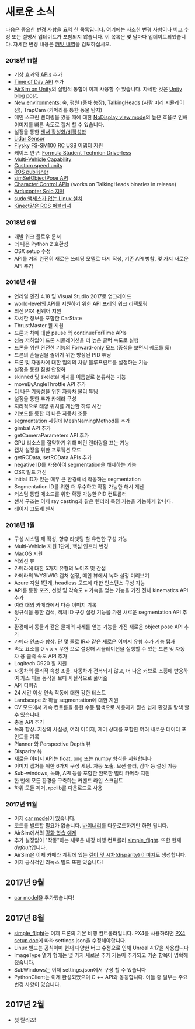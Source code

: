 # 새로운 소식

다음은 중요한 변경 사항을 요약 한 목록입니다. 여기에는 사소한 변경 사항이나 버그 수정 또는 설명서 업데이트가 포함되지 않습니다. 이 목록은 몇 달마다 업데이트되었습니다. 자세한 변경 내용은 [커밋 내역](https://github.com/Microsoft/AirSim/commits/master)을 검토하십시오.

### 2018년 11월
* 기상 효과와 [APIs](docs/apis.md#weather-apis) 추가
* [Time of Day API](docs/apis.md#time-of-day-api) 추가
* [AirSim on Unity](https://github.com/Microsoft/AirSim/tree/master/Unity)의 실험적 통합이 이제 사용할 수 있습니다. 자세한 것은 [Unity blog post](https://blogs.unity3d.com/2018/11/14/airsim-on-unity-experiment-with-autonomous-vehicle-simulation).
* [New environments](https://github.com/Microsoft/AirSim/releases/tag/v1.2.1): 숲, 평원 (풍차 농장), TalkingHeads (사람 머리 시뮬레이션), TrapCam (카메라를 통한 동물 탐지)
* 메인 스크린 렌더링을 껐을 때에 대한 [NoDisplay view mode](https://github.com/Microsoft/AirSim/blob/master/docs/settings.md#viewmode)의 높은 효율로 인해 이미지를 빠른 속도로 캡쳐 할 수 있습니다.
* 설정을 통한 [센서 활성화/비활성화](https://github.com/Microsoft/AirSim/pull/1479)
* [Lidar Sensor](docs/lidar.md)
* [Flysky FS-SM100 RC USB 어댑터 지원](https://github.com/Microsoft/AirSim/commit/474214364676b6631c01b3ed79d00c83ba5bccf5)
* 케이스 연구: [Formula Student Technion Driverless](https://github.com/Microsoft/AirSim/wiki/technion)
* [Multi-Vehicle Capability](docs/multi_vehicle.md)
* [Custom speed units](https://github.com/Microsoft/AirSim/pull/1181)
* [ROS publisher](https://github.com/Microsoft/AirSim/pull/1135)
* [simSetObjectPose API](https://github.com/Microsoft/AirSim/pull/1161)
* [Character Control APIs](https://github.com/Microsoft/AirSim/blob/master/PythonClient/airsim/client.py#L137) (works on TalkingHeads binaries in release)
* [Arducopter Solo 지원](https://github.com/Microsoft/AirSim/pull/1387)
* [sudo 액세스가 없는 Linux 설치](https://github.com/Microsoft/AirSim/pull/1434)
* [Kinect같은 ROS 퍼블리셔](https://github.com/Microsoft/AirSim/pull/1298)


### 2018년 6월
* 개발 워크 플로우 문서
* 더 나은 Python 2 호환성
* OSX setup 수정
* API를 거의 완전히 새로운 쓰레딩 모델로 다시 작성, 기존 API 병합, 몇 가지 새로운 API 추가

### 2018년 4월
* 언리얼 엔진 4.18 및 Visual Studio 2017로 업그레이드
* world-level의 API를 지원하기 위한 API 프레임 워크 리팩토링
* 최신 PX4 펌웨어 지원
* 자세한 정보를 포함한 CarState
* ThrustMaster 휠 지원
* 드론과 차에 대한 pause 와 continueForTime APIs
* 성능 저하없이 드론 시뮬레이션을 더 높은 클럭 속도로 실행
* 드론을 위한 완전한 기능의 Forward-only 모드 (중심을 보면서 궤도를 돎)
* 드론의 흔들림을 줄이기 위한 향상된 PID 튜닝
* 드론 및 자동차에 대한 임의의 차량 블루프린트를 설정하는 기능
* 설정을 통한 짐벌 안정화
* skinned 및 skeletal 메시를 이름별로 분류하는 기능
* moveByAngleThrottle API 추가
* 더 나은 기동성을 위한 자동차 물리 튜닝
* 설정을 통한 추가 카메라 구성
* 지리적으로 태양 위치를 계산한 하루 시간
* 키보드를 통한 더 나은 자동차 조종
* segmentation 세팅에 MeshNamingMethod를 추가
* gimbal API 추가
* getCameraParameters API 추가
* GPU 리소스를 절약하기 위해 메인 렌더링을 끄는 기능
* 캡처 설정을 위한 프로젝션 모드
* getRCData, setRCData APIs 추가
* negative ID를 사용하여 segmentation을 해제하는 기능
* OSX 빌드 개선
* Initial ID가 있는 매우 큰 환경에서 작동하는 segmentation
* Segmentation ID를 위한 더 우수하고 확장 가능한 해시 계산
* 커스텀 통합 메소드를 위한 확장 가능한 PID 컨트롤러
* 센서 구조는 이제 ray casting과 같은 렌더러 특정 기능을 가능하게 합니다.
* 레이저 고도계 센서


### 2018년 1월
* 구성 시스템 재 작성, 향후 타겟팅 할 유연한 구성 가능
* Multi-Vehicle 지원 1단계, 핵심 인프라 변경
* MacOS 지원
* 적외선 뷰
* 카메라에 대한 5가지 유형의 노이즈 및 간섭
* 카메라의 WYSIWIG 캡처 설정, 메인 뷰에서 녹화 설정 미리보기
* Azure 지원 1단계, headless 모드에 대한 인스턴스 구성 가능
* API를 통한 포즈, 선형 및 각속도 + 가속을 얻는 기능을 가진 전체 kinematics API 추가
* 여러 대의 카메라에서 다중 이미지 기록
* 정규식을 통한 검색, 객체 ID 구성 설정 기능을 가진 새로운 segmentation API 추가
* 환경에서 동물과 같은 물체의 자세를 얻는 기능을 가진 새로운 object pose API 추가
* 카메라 인프라 향상. 단 몇 줄로 IR과 같은 새로운 이미지 유형 추가 기능 탑재
* 속도 요소를 0 < x < 무한 으로 설정해 시뮬레이션을 실행할 수 있는 드론 및 자동차 용 클럭 속도 API 추가
* Logitech G920 휠 지원
* 자동차의 물리적 속성 조율. 자동차가 전복되지 않고, 더 나은 커브로 조종에 반응하여 가스 패들 동작을 보다 사실적으로 풀어줆
* API 디버깅
* 24 시간 이상 연속 작동에 대한 강한 테스트
* Landscape 와 하늘 segmentation에 대한 지원
* CV 모드에서 가속 컨트롤을 통한 수동 탐색으로 사용자가 훨씬 쉽게 환경을 탐색 할 수 있습니다.
* 충돌 API 추가
* 녹화 향상. 지상의 사실성, 여러 이미지, 제어 상태를 포함한 여러 새로운 데이터 포인트를 기록
* Planner 와 Perspective Depth 뷰
* Disparity 뷰
* 새로운 이미지 API는 float, png 또는 numpy 형식을 지원합니다
* 이미지 캡처를 위한 6가지 구성 세팅. 자동 노출, 모션 블러, 감마 등 설정 기능
* Sub-windows, 녹화, API 등을 포함한 완벽한 멀티 카메라 지원
* 한 번에 모든 환경을 구축하는 커맨드 라인 스크립트
* 하위 모듈 제거, rpclib를 다운로드로 사용

### 2017년 11월
* 이제 [car model](docs/using_car.md)이 있습니다.
* 코드를 빌드할 필요가 없습니다. [바이너리](https://github.com/Microsoft/AirSim/releases)를 다운로드하기만 하면 됩니다.
* AirSim에서의 [강화 학습 예제](docs/reinforcement_learning.md)
* 추가 설정없이 "작동"하는 새로운 내장 비행 컨트롤러 [simple_flight](docs/simple_flight.md). 또한 현재 *default*입니다.
* AirSim은 이제 카메라 계획에 있는 [깊이 및 시차(disparity) 이미지](docs/image_apis.md)도 생성합니다.
* 이제 공식적인 리눅스 빌드 또한 있습니다!

## 2017년 9월
- [car model](docs/using_car.md)을 추가했습니다!

## 2017년 8월
- [simple_flight](docs/simple_flight.md)는 이제 드론의 기본 비행 컨트롤러입니다. PX4를 사용하려면 [PX4 setup doc](docs/px4_setup.md)에 따라 settings.json을 수정해야합니다.
- Linux 빌드는 공식이며 현재 다양한 버그 수정으로 인해 Unreal 4.17을 사용합니다
- ImageType 열거 형에는 몇 가지 새로운 추가 기능이 추가되고 기존 항목이 명확해졌습니다.
- SubWindows는 이제 settings.json에서 구성 할 수 있습니다
- PythonClient는 이제 완성되었으며 C ++ API와 동등합니다. 이들 중 일부는 주요 변경 사항이 있습니다.

## 2017년 2월
- 첫 릴리즈!